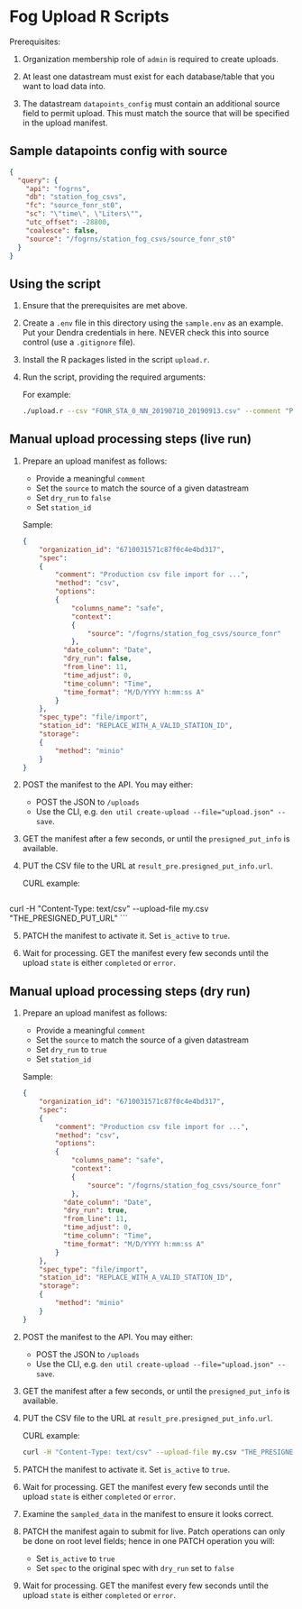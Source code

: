 # Fog Upload R Scripts

Prerequisites:

1. Organization membership role of `admin` is required to create uploads.

2. At least one datastream must exist for each database/table that you want to load data into.

3. The datastream `datapoints_config` must contain an additional source field to permit upload. This must match the source that will be specified in the upload manifest.

## Sample datapoints config with source

```json
{
  "query": {
    "api": "fogrns",
    "db": "station_fog_csvs",
    "fc": "source_fonr_st0",
    "sc": "\"time\", \"Liters\"",
    "utc_offset": -28800,
    "coalesce": false,
    "source": "/fogrns/station_fog_csvs/source_fonr_st0"
  }
}
```

## Using the script

1. Ensure that the prerequisites are met above.

2. Create a `.env` file in this directory using the `sample.env` as an example. Put your Dendra credentials in here. NEVER check this into source control (use a `.gitignore` file). 

3. Install the R packages listed in the script `upload.r`.

4. Run the script, providing the required arguments:

	For example:

	```bash
	./upload.r --csv "FONR_STA_0_NN_20190710_20190913.csv" --comment "Production csv file import for fonr st0" --source "/fogrns/station_fog_csvs/source_fonr_st0" --station_id "672b9a9db1d7cdf52cecb5c3" --time_adjust 28800
	```

## Manual upload processing steps (live run)

1. Prepare an upload manifest as follows:

	- Provide a meaningful `comment`
	- Set the `source` to match the source of a given datastream
	- Set `dry_run` to `false`
	- Set `station_id`
	
	Sample:

	```json
	{
	    "organization_id": "6710031571c87f0c4e4bd317",
	    "spec":
	    {
	        "comment": "Production csv file import for ...",
	        "method": "csv",
	        "options":
	        {
	            "columns_name": "safe",
	            "context":
	            {
	                "source": "/fogrns/station_fog_csvs/source_fonr"
	            },
              "date_column": "Date",
              "dry_run": false,
              "from_line": 11,
              "time_adjust": 0,
              "time_column": "Time",
              "time_format": "M/D/YYYY h:mm:ss A"
	        }
	    },
	    "spec_type": "file/import",
	    "station_id": "REPLACE_WITH_A_VALID_STATION_ID",
	    "storage":
	    {
	        "method": "minio"
	    }
	}
	```

2. POST the manifest to the API. You may either:

	- POST the JSON to `/uploads`
	- Use the CLI, e.g. `den util create-upload --file="upload.json" --save`.

3. GET the manifest after a few seconds, or until the `presigned_put_info` is available.

4. PUT the CSV file to the URL at `result_pre.presigned_put_info.url`.

	CURL example:

	```bash
curl -H "Content-Type: text/csv" --upload-file my.csv "THE_PRESIGNED_PUT_URL"
	```

5. PATCH the manifest to activate it. Set `is_active` to `true`.

6. Wait for processing. GET the manifest every few seconds until the upload `state` is either `completed` or `error`.


## Manual upload processing steps (dry run)

1. Prepare an upload manifest as follows:

	- Provide a meaningful `comment`
	- Set the `source` to match the source of a given datastream
	- Set `dry_run` to `true`
	- Set `station_id`
	
	Sample:

	```json
	{
	    "organization_id": "6710031571c87f0c4e4bd317",
	    "spec":
	    {
	        "comment": "Production csv file import for ...",
	        "method": "csv",
	        "options":
	        {
	            "columns_name": "safe",
	            "context":
	            {
	                "source": "/fogrns/station_fog_csvs/source_fonr"
	            },
              "date_column": "Date",
              "dry_run": true,
              "from_line": 11,
              "time_adjust": 0,
              "time_column": "Time",
              "time_format": "M/D/YYYY h:mm:ss A"
	        }
	    },
	    "spec_type": "file/import",
	    "station_id": "REPLACE_WITH_A_VALID_STATION_ID",
	    "storage":
	    {
	        "method": "minio"
	    }
	}
	```

2. POST the manifest to the API. You may either:

	- POST the JSON to `/uploads`
	- Use the CLI, e.g. `den util create-upload --file="upload.json" --save`.

3. GET the manifest after a few seconds, or until the `presigned_put_info` is available.

4. PUT the CSV file to the URL at `result_pre.presigned_put_info.url`.

	CURL example:

	```bash
	curl -H "Content-Type: text/csv" --upload-file my.csv "THE_PRESIGNED_PUT_URL"
	```

5. PATCH the manifest to activate it. Set `is_active` to `true`.

6. Wait for processing. GET the manifest every few seconds until the upload `state` is either `completed` or `error`.

7. Examine the `sampled_data` in the manifest to ensure it looks correct.

8. PATCH the manifest again to submit for live. Patch operations can only be done on root level fields; hence in one PATCH operation you will:

	- Set `is_active` to `true`
	- Set `spec` to the original spec with `dry_run` set to `false`

9. Wait for processing. GET the manifest every few seconds until the upload `state` is either `completed` or `error`.
